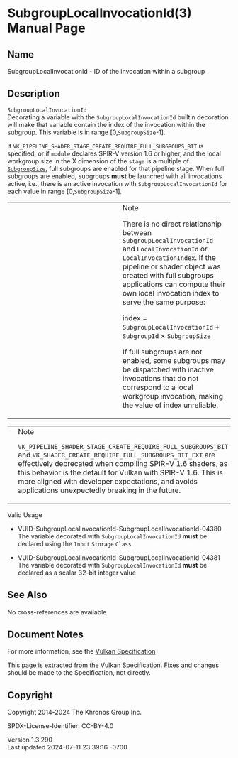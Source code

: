 # SubgroupLocalInvocationId(3) Manual Page

## Name

SubgroupLocalInvocationId - ID of the invocation within a subgroup



## <a href="#_description" class="anchor"></a>Description

`SubgroupLocalInvocationId`  
Decorating a variable with the `SubgroupLocalInvocationId` builtin
decoration will make that variable contain the index of the invocation
within the subgroup. This variable is in range \[0,`SubgroupSize`-1\].

If `VK_PIPELINE_SHADER_STAGE_CREATE_REQUIRE_FULL_SUBGROUPS_BIT` is
specified, or if `module` declares SPIR-V version 1.6 or higher, and the
local workgroup size in the X dimension of the `stage` is a multiple of
<a
href="https://registry.khronos.org/vulkan/specs/1.3-extensions/html/vkspec.html#interfaces-builtin-variables-sgs"
target="_blank" rel="noopener"><code>SubgroupSize</code></a>, full
subgroups are enabled for that pipeline stage. When full subgroups are
enabled, subgroups **must** be launched with all invocations active,
i.e., there is an active invocation with `SubgroupLocalInvocationId` for
each value in range \[0,`SubgroupSize`-1\].

<table>
<colgroup>
<col style="width: 50%" />
<col style="width: 50%" />
</colgroup>
<tbody>
<tr>
<td class="icon"><em></em></td>
<td class="content">Note
<p>There is no direct relationship between
<code>SubgroupLocalInvocationId</code> and
<code>LocalInvocationId</code> or <code>LocalInvocationIndex</code>. If
the pipeline or shader object was created with full subgroups
applications can compute their own local invocation index to serve the
same purpose:</p>
<p>index = <code>SubgroupLocalInvocationId</code> +
<code>SubgroupId</code> × <code>SubgroupSize</code></p>
<p>If full subgroups are not enabled, some subgroups may be dispatched
with inactive invocations that do not correspond to a local workgroup
invocation, making the value of index unreliable.</p></td>
</tr>
</tbody>
</table>

<table>
<colgroup>
<col style="width: 50%" />
<col style="width: 50%" />
</colgroup>
<tbody>
<tr>
<td class="icon"><em></em></td>
<td class="content">Note
<p><code>VK_PIPELINE_SHADER_STAGE_CREATE_REQUIRE_FULL_SUBGROUPS_BIT</code>
and <code>VK_SHADER_CREATE_REQUIRE_FULL_SUBGROUPS_BIT_EXT</code> are
effectively deprecated when compiling SPIR-V 1.6 shaders, as this
behavior is the default for Vulkan with SPIR-V 1.6. This is more aligned
with developer expectations, and avoids applications unexpectedly
breaking in the future.</p></td>
</tr>
</tbody>
</table>

Valid Usage

- <a
  href="#VUID-SubgroupLocalInvocationId-SubgroupLocalInvocationId-04380"
  id="VUID-SubgroupLocalInvocationId-SubgroupLocalInvocationId-04380"></a>
  VUID-SubgroupLocalInvocationId-SubgroupLocalInvocationId-04380  
  The variable decorated with `SubgroupLocalInvocationId` **must** be
  declared using the `Input` `Storage` `Class`

- <a
  href="#VUID-SubgroupLocalInvocationId-SubgroupLocalInvocationId-04381"
  id="VUID-SubgroupLocalInvocationId-SubgroupLocalInvocationId-04381"></a>
  VUID-SubgroupLocalInvocationId-SubgroupLocalInvocationId-04381  
  The variable decorated with `SubgroupLocalInvocationId` **must** be
  declared as a scalar 32-bit integer value

## <a href="#_see_also" class="anchor"></a>See Also

No cross-references are available

## <a href="#_document_notes" class="anchor"></a>Document Notes

For more information, see the <a
href="https://registry.khronos.org/vulkan/specs/1.3-extensions/html/vkspec.html#SubgroupLocalInvocationId"
target="_blank" rel="noopener">Vulkan Specification</a>

This page is extracted from the Vulkan Specification. Fixes and changes
should be made to the Specification, not directly.

## <a href="#_copyright" class="anchor"></a>Copyright

Copyright 2014-2024 The Khronos Group Inc.

SPDX-License-Identifier: CC-BY-4.0

Version 1.3.290  
Last updated 2024-07-11 23:39:16 -0700
